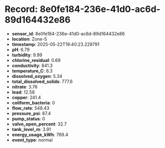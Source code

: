 # Record: 8e0fe184-236e-41d0-ac6d-89d164432e86

- **sensor_id**: 8e0fe184-236e-41d0-ac6d-89d164432e86
- **location**: Zone-5
- **timestamp**: 2025-05-22T19:40:23.229791
- **pH**: 6.79
- **turbidity**: 9.99
- **chlorine_residual**: 0.69
- **conductivity**: 841.3
- **temperature_C**: 6.3
- **dissolved_oxygen**: 5.34
- **total_dissolved_solids**: 777.6
- **nitrate**: 3.76
- **lead**: 12.58
- **copper**: 241.4
- **coliform_bacteria**: 0
- **flow_rate**: 548.43
- **pressure_psi**: 87.4
- **pump_status**: 0
- **valve_open_percent**: 32.7
- **tank_level_m**: 3.91
- **energy_usage_kWh**: 769.4
- **event_type**: normal